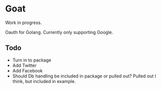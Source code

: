 # Goat

Work in progress.

Oauth for Golang. Currently only supporting 
Google.

## Todo
- Turn in to package
- Add Twitter
- Add Facebook
- Should Db handling be included in package or pulled out? Pulled out I think, but included in example.

